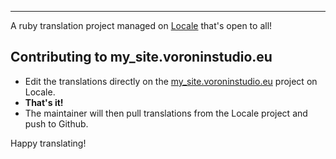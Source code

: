 
---

A ruby translation project managed on [Locale](http://www.localeapp.com/) that's open to all!

## Contributing to my_site.voroninstudio.eu

- Edit the translations directly on the [my_site.voroninstudio.eu](http://www.localeapp.com/projects/public?search=my_site.voroninstudio.eu) project on Locale.
- **That's it!**
- The maintainer will then pull translations from the Locale project and push to Github.

Happy translating!
